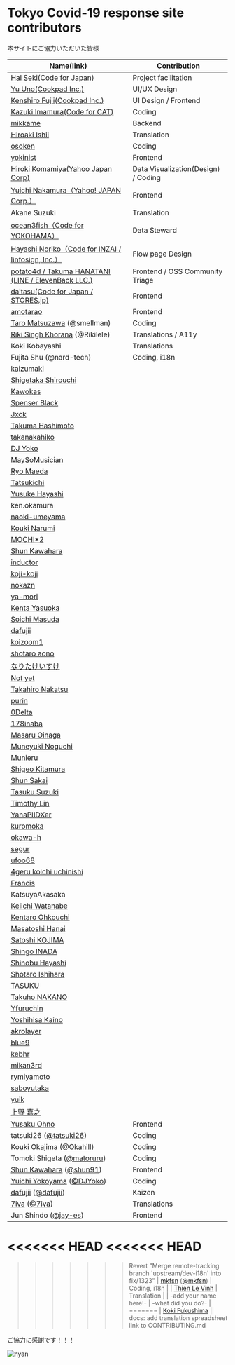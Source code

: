 Tokyo Covid-19 response site contributors
============================================

本サイトにご協力いただいた皆様

| Name(link) | Contribution |
| --- | --- |
| [Hal Seki(Code for Japan)](https://github.com/halsk) | Project facilitation |
| [Yu Uno(Cookpad Inc.)](https://twitter.com/saladdays) | UI/UX Design |
| [Kenshiro Fujii(Cookpad Inc.)](https://twitter.com/kenshir0f) | UI Design / Frontend |
| [Kazuki Imamura(Code for CAT)](https://code4cat.org/) | Coding |
| [mikkame](https://github.com/mikkame) | Backend |
| [Hiroaki Ishii](https://twitter.com/hiroishi0422) | Translation |
| [osoken](https://github.com/osoken) | Coding |
| [yokinist](https://github.com/yokinist) | Frontend |
| [Hiroki Komamiya(Yahoo Japan Corp)](https://github.com/hkomamiy) | Data Visualization(Design) / Coding |
| [Yuichi Nakamura（Yahoo! JAPAN Corp.）](https://twitter.com/sonatax) | Frontend |
| Akane Suzuki | Translation |
| [ocean3fish（Code for YOKOHAMA）](https://twitter.com/Shishamous) | Data Steward |
| [Hayashi Noriko（Code for INZAI / Iinfosign, Inc.）](https://twitter.com/forestgtree) | Flow page Design |
| [potato4d / Takuma HANATANI (LINE / ElevenBack LLC.)](https://twitter.com/potato4d) | Frontend / OSS Community Triage |
| [daitasu(Code for Japan / STORES.jp)](https://twitter.com/daitasu) | Frontend |
| [amotarao](https://github.com/amotarao) | Frontend |
| [Taro Matsuzawa](https://twitter.com/smellman) (@smellman) | Coding |
| [Riki Singh Khorana](https://www.linkedin.com/in/rikilele/) (@Rikilele) | Translations / A11y |
| Koki Kobayashi | Translations |
| Fujita Shu (@nard-tech) | Coding, i18n |
| [kaizumaki](https://github.com/kaizumaki) ||
| [Shigetaka Shirouchi](https://github.com/shgtkshruch) ||
| [Kawokas](https://github.com/kawoka) ||
| [Spenser Black](https://github.com/spenserblack) ||
| [Jxck](https://github.com/Jxck) ||
| [Takuma Hashimoto](https://github.com/af12066) ||
| [takanakahiko](https://github.com/takanakahiko) ||
| [DJ Yoko](https://github.com/DJYoko) ||
| [MaySoMusician](https://github.com/MaySoMusician) ||
| [Ryo Maeda](https://github.com/epaew) ||
| [Tatsukichi](https://github.com/tatsuki26) ||
| [Yusuke Hayashi](https://github.com/yhay81) ||
| ken.okamura ||
| [naoki-umeyama](https://github.com/naoki-umeyama) ||
| [Kouki Narumi](https://github.com/sunecosuri) ||
| [MOCHI*2](https://github.com/fussy113) ||
| [Shun Kawahara](https://github.com/shun91) ||
| [inductor](https://github.com/inductor) ||
| [koji-koji](https://github.com/koji-koji) ||
| [nokazn](https://github.com/nokazn) ||
| [ya-mori](https://github.com/ya-mori) ||
| [Kenta Yasuoka](https://github.com/rozeo) ||
| [Soichi Masuda](https://github.com/masuP9) ||
| [dafujii](https://github.com/dafujii) ||
| [koizoom1](https://github.com/koizoom1) ||
| [shotaro aono](https://github.com/shotaro) ||
| [なりたけいすけ](https://github.com/narikei) ||
| [Not yet](https://github.com/madana-1) ||
| [Takahiro Nakatsu](https://github.com/tknakatsu) ||
| [purin](https://github.com/puriso) ||
| [0Delta](https://github.com/0Delta) ||
| [178inaba](https://github.com/178inaba) ||
| [Masaru Oinaga](https://github.com/Scstechr) ||
| [Muneyuki Noguchi](https://github.com/mnogu) ||
| [Munieru](https://github.com/munierujp) ||
| [Shigeo Kitamura](https://github.com/shigeokitamura) ||
| [Shun Sakai](https://github.com/sorairolake) ||
| [Tasuku Suzuki](https://github.com/task-jp) ||
| [Timothy Lin](https://github.com/timothylin) ||
| [YanaPIIDXer](https://github.com/YanaPIIDXer) ||
| [kuromoka](https://github.com/kuromoka) ||
| [okawa-h](https://github.com/okawa-h) ||
| [segur](https://github.com/segurvita) ||
| [ufoo68](https://github.com/ufoo68) ||
| [4geru koichi uchinishi ](https://github.com/4geru) ||
| [Francis](https://github.com/francisfuzz) ||
| KatsuyaAkasaka ||
| [Keiichi Watanabe](https://github.com/keiichiw) ||
| [Kentaro Ohkouchi](https://github.com/nanasess) ||
| [Masatoshi Hanai](https://github.com/hanahana0201) ||
| [Satoshi KOJIMA](https://github.com/skoji) ||
| [Shingo INADA](https://github.com/inada-s) ||
| [Shinobu Hayashi](https://github.com/Shinyaigeek) ||
| [Shotaro Ishihara](https://github.com/upura) ||
| [TASUKU](https://github.com/task-k0414) ||
| [Takuho NAKANO](https://github.com/takotakot) ||
| [Yfuruchin](https://github.com/Yfuruchin) ||
| [Yoshihisa Kaino](https://github.com/yoshi1125hisa) ||
| [akrolayer](https://github.com/akrolayer) ||
| [blue9](https://github.com/cyblue9) ||
| [kebhr](https://github.com/kebhr) ||
| [mikan3rd](https://github.com/mikan3rd) ||
| [rymiyamoto](https://github.com/rymiyamoto) ||
| [saboyutaka](https://github.com/saboyutaka) ||
| [yuik](https://github.com/yu1k) ||
| [上野 嘉之](https://github.com/44u) ||
|[Yusaku Ohno](https://twitter.com/YusakuHip)| Frontend |
| tatsuki26 ([@tatsuki26](https://github.com/tatsuki26)) | Coding |
| Kouki Okajima ([@Okahill](https://github.com/Okahill)) | Coding |
| Tomoki Shigeta ([@matoruru](https://github.com/matoruru)) | Coding |
| [Shun Kawahara](https://twitter.com/kojo_73) ([@shun91](https://github.com/shun91)) | Frontend |
| [Yuichi Yokoyama](https://twitter.com/dj_yoko) ([@DJYoko](https://github.com/DJYoko)) | Coding |
| [dafujii](https://twitter.com/dafujii_k) ([@dafujii](https://github.com/dafujii)) | Kaizen |
| [7iva](https://twitter.com/_7iva) ([@7iva](https://github.com/7iva)) | Translations |
| Jun Shindo ([@jay-es](https://github.com/jay-es)) | Frontend |
<<<<<<< HEAD
<<<<<<< HEAD
=======
>>>>>>> Revert "Merge remote-tracking branch 'upstream/dev-i18n' into fix/1323"
| [mkfsn](https://twitter.com/mkfsn) ([@mkfsn](https://github.com/mkfsn)) | Coding, i18n |
| [Thien Le Vinh](https://github.com/omygodvt95) | Translation |
| -add your name here!- | -what did you do?- |
=======
| [Koki Fukushima](https://github.com/f-koki) ||
>>>>>>> docs: add translation spreadsheet link to CONTRIBUTING.md

ご協力に感謝です！！！

![nyan](https://i.gyazo.com/f04e7468ea6e4bb6e87f6817fea980f9.gif)

